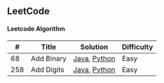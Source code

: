 ## LeetCode
#### Leetcode Algorithm

| # | Title | Solution | Difficulty|
|-------|----------------|----------|--------|
| 68 | Add Binary | [Java](https://github.com/Sishan/LeetCode/blob/master/Easy/AddBinary_java), [Python](https://github.com/Sishan/LeetCode/blob/master/Easy/AddBinary_py) | Easy|
| 258 | Add Digits | [Java](https://github.com/Sishan/LeetCode/blob/master/Easy/AddDigits_java), [Python](https://github.com/Sishan/LeetCode/blob/master/Easy/AddDigits_py) | Easy|
